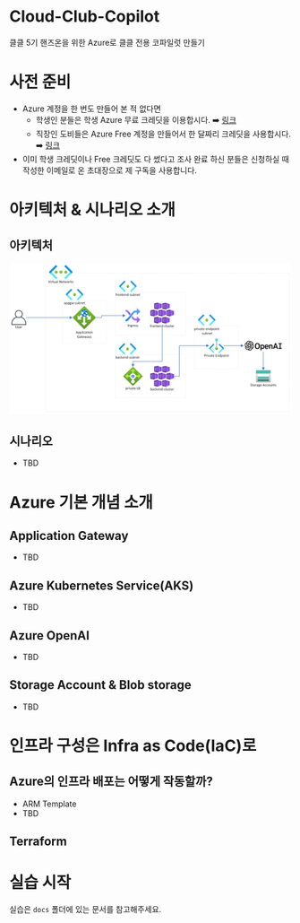 # Cloud-Club-Copilot

클클 5기 핸즈온을 위한 Azure로 클클 전용 코파일럿 만들기

# 사전 준비

- Azure 계정을 한 번도 만들어 본 적 없다면
  - 학생인 분들은 학생 Azure 무료 크레딧을 이용합시다.
  ➡️ [링크](https://azure.microsoft.com/ko-kr/free/students/) 
  - 직장인 도비들은 Azure Free 계정을 만들어서 한 달짜리 크레딧을 사용합시다. 
  ➡️ [링크](https://azure.microsoft.com/ko-kr/free/)
- 이미 학생 크레딧이나 Free 크레딧도 다 썼다고 조사 완료 하신 분들은 신청하실 때 작성한 이메일로 온 초대장으로 제 구독을 사용합니다.

# 아키텍처 & 시나리오 소개

## 아키텍처

![Architecture](docs/images/archi.png)

## 시나리오

- TBD

# Azure 기본 개념 소개

## Application Gateway

- TBD

## Azure Kubernetes Service(AKS)

- TBD

## Azure OpenAI

- TBD

## Storage Account & Blob storage

- TBD

# 인프라 구성은 Infra as Code(IaC)로

## Azure의 인프라 배포는 어떻게 작동할까?

- ARM Template
- TBD

## Terraform

# 실습 시작

실습은 `docs` 폴더에 있는 문서를 참고해주세요.
